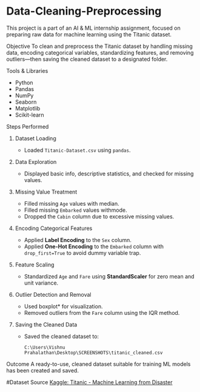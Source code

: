 # Data-Cleaning-Preprocessing


This project is a part of an AI & ML internship assignment, focused on preparing raw data for machine learning using the Titanic dataset.

Objective
To clean and preprocess the Titanic dataset by handling missing data, encoding categorical variables, standardizing features, and removing outliers—then saving the cleaned dataset to a designated folder.

Tools & Libraries
- Python
- Pandas
- NumPy
- Seaborn
- Matplotlib
- Scikit-learn

Steps Performed

1. Dataset Loading
   - Loaded `Titanic-Dataset.csv` using `pandas`.

2. Data Exploration
   - Displayed basic info, descriptive statistics, and checked for missing values.

3. Missing Value Treatment
   - Filled missing `Age` values with median.
   - Filled missing `Embarked` values withmode.
   - Dropped the `Cabin` column due to excessive missing values.

4. Encoding Categorical Features
   - Applied **Label Encoding** to the `Sex` column.
   - Applied **One-Hot Encoding** to the `Embarked` column with `drop_first=True` to avoid dummy variable trap.

5. Feature Scaling
   - Standardized `Age` and `Fare` using **StandardScaler** for zero mean and unit variance.

6. Outlier Detection and Removal
   - Used boxplot* for visualization.
   - Removed outliers from the `Fare` column using the IQR method.

7. Saving the Cleaned Data
   - Saved the cleaned dataset to:
     ```
     C:\Users\Vishnu Prahalathan\Desktop\SCREENSHOTS\titanic_cleaned.csv
     ```

Outcome
A ready-to-use, cleaned dataset suitable for training ML models has been created and saved.

#Dataset Source
[Kaggle: Titanic - Machine Learning from Disaster](https://www.kaggle.com/datasets/yasserh/titanic-dataset)


